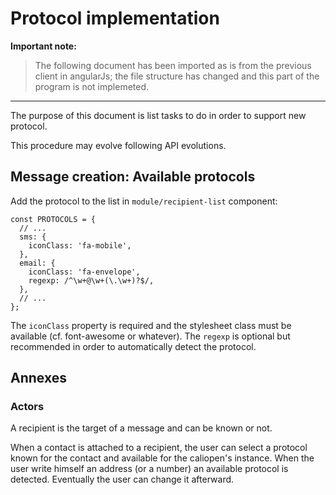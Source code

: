 Protocol implementation
=======================

**Important note:**

> The following document has been imported as is from the previous client in angularJs; the file
> structure has changed and this part of the program is not implemeted.

---

The purpose of this document is list tasks to do in order to support new protocol.

This procedure may evolve following API evolutions.

Message creation: Available protocols
-------------------------------------

Add the protocol to the list in `module/recipient-list` component:

```
const PROTOCOLS = {
  // ...
  sms: {
    iconClass: 'fa-mobile',
  },
  email: {
    iconClass: 'fa-envelope',
    regexp: /^\w+@\w+(\.\w+)?$/,
  },
  // ...
};
```

The `iconClass` property is required and the stylesheet class must be available (cf. font-awesome or
whatever). The `regexp` is optional but recommended in order to automatically detect the protocol.

Annexes
-------

### Actors

A recipient is the target of a message and can be known or not.

When a contact is attached to a recipient, the user can select a protocol known for the contact and
available for the caliopen's instance. When the user write himself an address (or a number) an
available protocol is detected. Eventually the user can change it afterward.
